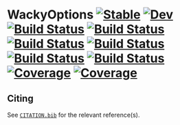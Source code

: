 # WackyOptions [![Stable](https://img.shields.io/badge/docs-stable-blue.svg)](https://tester.github.io/WackyOptions.jl/stable) [![Dev](https://img.shields.io/badge/docs-dev-blue.svg)](https://tester.github.io/WackyOptions.jl/dev) [![Build Status](https://github.com/tester/WackyOptions.jl/workflows/MyCI/badge.svg)](https://github.com/tester/WackyOptions.jl/actions?query=workflow:MyCI) [![Build Status](https://x.com/tester/WackyOptions.jl/badges/master/pipeline.svg)](https://x.com/tester/WackyOptions.jl/pipelines) [![Build Status](https://travis-ci.com/tester/WackyOptions.jl.svg?branch=master)](https://travis-ci.com/tester/WackyOptions.jl) [![Build Status](https://ci.appveyor.com/api/projects/status/github/tester/WackyOptions.jl?svg=true)](https://ci.appveyor.com/project/tester/WackyOptions-jl) [![Build Status](https://cloud.drone.io/api/badges/tester/WackyOptions.jl/status.svg)](https://cloud.drone.io/tester/WackyOptions.jl) [![Build Status](https://api.cirrus-ci.com/github/tester/WackyOptions.jl.svg)](https://cirrus-ci.com/github/tester/WackyOptions.jl) [![Coverage](https://codecov.io/gh/tester/WackyOptions.jl/branch/master/graph/badge.svg)](https://codecov.io/gh/tester/WackyOptions.jl) [![Coverage](https://coveralls.io/repos/github/tester/WackyOptions.jl/badge.svg?branch=master)](https://coveralls.io/github/tester/WackyOptions.jl?branch=master)

## Citing

See [`CITATION.bib`](CITATION.bib) for the relevant reference(s).
